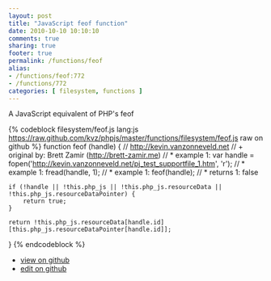 ```yaml
---
layout: post
title: "JavaScript feof function"
date: 2010-10-10 10:10:10
comments: true
sharing: true
footer: true
permalink: /functions/feof
alias:
- /functions/feof:772
- /functions/772
categories: [ filesystem, functions ]
---
```

A JavaScript equivalent of PHP's feof
<!-- more -->
{% codeblock filesystem/feof.js lang:js https://raw.github.com/kvz/phpjs/master/functions/filesystem/feof.js raw on github %}
function feof (handle) {
    // http://kevin.vanzonneveld.net
    // +   original by: Brett Zamir (http://brett-zamir.me)
    // *     example 1: var handle = fopen('http://kevin.vanzonneveld.net/pj_test_supportfile_1.htm', 'r');
    // *     example 1: fread(handle, 1);
    // *     example 1: feof(handle);
    // *     returns 1: false

    if (!handle || !this.php_js || !this.php_js.resourceData || !this.php_js.resourceDataPointer) {
        return true;
    }

    return !this.php_js.resourceData[handle.id][this.php_js.resourceDataPointer[handle.id]];

}
{% endcodeblock %}
<ul>
 <li><a href="https://github.com/kvz/phpjs/blob/master/functions/filesystem/feof.js">view on github</a></li>
 <li><a href="https://github.com/kvz/phpjs/edit/master/functions/filesystem/feof.js">edit on github</a></li>
</ul>
